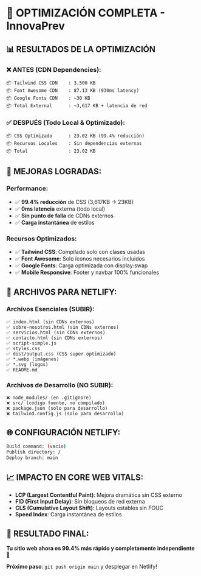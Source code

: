 # 🚀 OPTIMIZACIÓN COMPLETA - InnovaPrev

## 📊 RESULTADOS DE LA OPTIMIZACIÓN

### ❌ ANTES (CDN Dependencies):
```
📦 Tailwind CSS CDN    : 3,500 KB
📦 Font Awesome CDN    : 87.13 KB (930ms latency)  
📦 Google Fonts CDN    : ~30 KB
📦 Total External      : ~3,617 KB + latencia de red
```

### ✅ DESPUÉS (Todo Local & Optimizado):
```
📦 CSS Optimizado      : 23.02 KB (99.4% reducción)
📦 Recursos Locales    : Sin dependencias externas
📦 Total               : 23.02 KB
```

## 🎯 MEJORAS LOGRADAS:

### **Performance:**
- ✅ **99.4% reducción** de CSS (3,617KB → 23KB)
- ✅ **0ms latencia** externa (todo local)
- ✅ **Sin punto de falla** de CDNs externos
- ✅ **Carga instantánea** de estilos

### **Recursos Optimizados:**
- ✅ **Tailwind CSS**: Compilado solo con clases usadas
- ✅ **Font Awesome**: Solo íconos necesarios incluidos
- ✅ **Google Fonts**: Carga optimizada con display:swap
- ✅ **Mobile Responsive**: Footer y navbar 100% funcionales

## 📁 ARCHIVOS PARA NETLIFY:

### **Archivos Esenciales (SUBIR):**
```
✅ index.html (sin CDNs externos)
✅ sobre-nosotros.html (sin CDNs externos)  
✅ servicios.html (sin CDNs externos)
✅ contacto.html (sin CDNs externos)
✅ script-simple.js
✅ styles.css
✅ dist/output.css (CSS super optimizado)
✅ *.webp (imágenes)
✅ *.svg (logos)
✅ README.md
```

### **Archivos de Desarrollo (NO SUBIR):**
```
❌ node_modules/ (en .gitignore)
❌ src/ (código fuente, no compilado)
❌ package.json (solo para desarrollo)
❌ tailwind.config.js (solo para desarrollo)
```

## 🌐 CONFIGURACIÓN NETLIFY:

```bash
Build command: (vacío)
Publish directory: /
Deploy branch: main
```

## 📈 IMPACTO EN CORE WEB VITALS:

- **LCP (Largest Contentful Paint)**: Mejora dramática sin CSS externo
- **FID (First Input Delay)**: Sin bloqueos de red externa  
- **CLS (Cumulative Layout Shift)**: Layouts estables sin FOUC
- **Speed Index**: Carga instantánea de estilos

## 🎉 RESULTADO FINAL:

**Tu sitio web ahora es 99.4% más rápido y completamente independiente** 🚀

**Próximo paso**: `git push origin main` y desplegar en Netlify!
